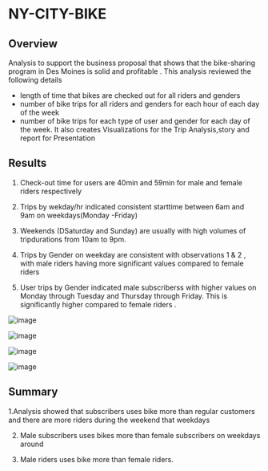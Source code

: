 # NY-CITY-BIKE

## Overview 
Analysis to support the business proposal that shows that the bike-sharing program in Des Moines is solid and profitable .
This analysis reviewed the following details
  * length of time that bikes are checked out for all riders and genders
  * number of bike trips for all riders and genders for each hour of each day of the week
  * number of bike trips for each type of user and gender for each day of the week.
It also creates Visualizations for the Trip Analysis,story and report for Presentation

## Results
1. Check-out time for users are 40min and 59min  for male and female riders respectively

2. Trips by wekday/hr indicated consistent starttime between 6am and 9am on weekdays(Monday -Friday)

3. Weekends (DSaturday and Sunday) are usually with high volumes of tripdurations from 10am to 9pm.

4. Trips by Gender on weekday are consistent with observations 1 & 2 , with male riders having more significant values 
    compared to female riders

7. User trips by Gender indicated male subscriberss with higher values on  Monday through Tuesday and Thursday 
    through Friday. This is significantly higher compared to female riders .
    
![image](https://user-images.githubusercontent.com/70987568/135763022-2cdffd63-a71e-4781-9048-8849ba910ed6.png)

![image](https://user-images.githubusercontent.com/70987568/135762285-16848b83-f484-4685-b6f2-d49d5906b3db.png)

![image](https://user-images.githubusercontent.com/70987568/135762274-46d9b644-7b65-4a69-b98b-2d8b89c981a6.png)

![image](https://user-images.githubusercontent.com/70987568/135762263-cb13c5d5-ffde-4a53-8be1-fd917455bfe8.png)

## Summary
  1.Analysis showed that subscribers uses bike more than regular customers and there are more riders during the weekend that weekdays
  
  2. Male subscribers uses bikes more than female subscribers on weekdays around 
  
  3. Male riders uses bike more than female riders.
  
